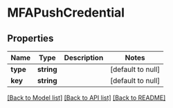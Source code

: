 # MFAPushCredential

## Properties
Name | Type | Description | Notes
------------ | ------------- | ------------- | -------------
**type** | **string** |  | [default to null]
**key** | **string** |  | [default to null]

[[Back to Model list]](../README.md#documentation-for-models) [[Back to API list]](../README.md#documentation-for-api-endpoints) [[Back to README]](../README.md)


